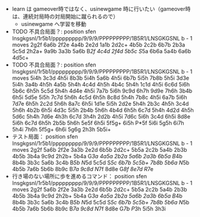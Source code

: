 * learn は gameover時ではなく、usinewgame 時に行いたい（gameover時は、連続対局時の対局開始に蹴られるので）
  * usinewgame へ学習を移動
* TODO 不具合局面？: position sfen lnsgkgsnl/1r5b1/ppppppppp/9/9/9/PPPPPPPPP/1B5R1/LNSGKGSNL b - 1 moves 2g2f 6a6b 2f2e 4a4b 2e2d 1a1b 2d2c+ 4b5b 2c2b 6b7b 2b3a 5c5d 2h2a+ 9a9b 3a3b 5a6b B*2f 4c4d 2f4d 5b5c S*5a 6b6a 5a4b 6a6b 4d5c+
* TODO 不具合局面？: position sfen lnsgkgsnl/1r5b1/ppppppppp/9/9/9/PPPPPPPPP/1B5R1/LNSGKGSNL b - 1 moves 5i4h 3c3d 4h5i 8b3b 5i4h 5a6b 4h5i 6b7b 5i5h 7b8b 5h5i 3d3e 5i4h 3a4b 4h5h 4a5b 5h4h 4c4d 4h5h 4b4c 5h4h 1c1d 4h5i 6c6d 5i6h 5b6c 6h5h 5c5d 5h4h 4d4e 4h5i 7a7b 5i6h 9c9d 6h7h 9d9e 7h6h 3b4b 6h5i 5d5e 5i5h 7c7d 5h6h 4c5d 6h5h 8c8d 5h4h 7b8c 4h5i 6a7b 5i6h 7d7e 6h5h 2c2d 5h6h 8a7c 6h5i 1d1e 5i5h 2d2e 5h4h 2b3c 4h5h 3c4d 5h6h 4b2b 6h5i 4d3c 5i5h 2b4b 5h6h 4b4d 6h5h 6c7d 5h4h 4d2d 4h5h 5d6c 5h4h 7d6e 4h3h 6c7d 3h4h 2d2b 4h5i 7d6c 5i6h 3c4d 6h5i 8d8e 5i6h 6c7d 6h5h 2b5b 5h6h 5e5f 6h5i 5f5g+ 6i5h P*5f 5i6i 5g5h 6i7h 5h4i 7h6h 5f5g+ 6h6i 5g6g 2h3h 5b5i+
* テスト局面： position sfen lnsgkgsnl/1r5b1/ppppppppp/9/9/9/PPPPPPPPP/1B5R1/LNSGKGSNL b - 1 moves 2g2f 5a6b 2f2e 3a3b 2e2d 6b5b 2d2c+ 5b5a 2c2b 5a4b 2b3b 4b5b 3b4a 9c9d 2h2b+ 5b4a G*3a 4a5a 2b2a 5a6b 2a3b 6b5a B*4b 8b4b 3b3c 5a6b 3c4b B*5b N*5d 5c5d S*5c 6b7b 5c5b+ 7b8b 5b6a N*5b 4b5b 7a6b 5b6b 8b9c B*7a 9c8d N*7f 8d8e G*8f 8e7d R*7e
* 行き場のない場所に歩を進めるコマンド： position sfen lnsgkgsnl/1r5b1/ppppppppp/9/9/9/PPPPPPPPP/1B5R1/LNSGKGSNL b - 1 moves 2g2f 5a6b 2f2e 3a3b 2e2d 6b5b 2d2c+ 5b5a 2c2b 5a4b 2b3b 4b5b 3b4a 9c9d 2h2b+ 5b4a G*3a 4a5a 2b2a 5a6b 2a3b 6b5a B*4b 8b4b 3b3c 5a6b 3c4b B*5b N*5d 5c5d S*5c 6b7b 5c5b+ 7b8b 5b6a N*5b 4b5b 7a6b 5b6b 8b9c B*7a 9c8d N*7f 8d8e G*7b P*3h 5i5h 3h3i
